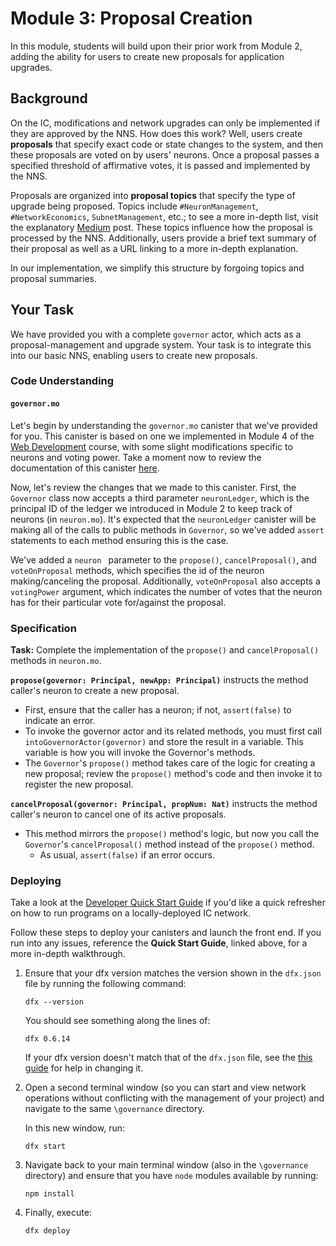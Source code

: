# Module 3: Proposal Creation

In this module, students will build upon their prior work from Module 2, adding the ability for users to create new proposals for application upgrades.

## Background

On the IC, modifications and network upgrades can only be implemented if they are approved by the NNS. How does this work? Well, users create **proposals** that specify exact code or state changes to the system, and then these proposals are voted on by users' neurons. Once a proposal passes a specified threshold of affirmative votes, it is passed and implemented by the NNS.

Proposals are organized into **proposal topics** that specify the type of upgrade being proposed. Topics include `#NeuronManagement`, `#NetworkEconomics`, `SubnetManagement`, etc.; to see a more in-depth list, visit the explanatory [Medium](https://medium.com/dfinity/understanding-the-internet-computers-network-nervous-system-neurons-and-icp-utility-tokens-730dab65cae8) post. These topics influence how the proposal is processed by the NNS. Additionally, users provide a brief text summary of their proposal as well as a URL linking to a more in-depth explanation.

In our implementation, we simplify this structure by forgoing topics and proposal summaries.

## Your Task

We have provided you with a complete `governor` actor, which acts as a proposal-management and upgrade system. Your task is to integrate this into our basic NNS, enabling users to create new proposals.

### Code Understanding

#### `governor.mo`

Let's begin by understanding the `governor.mo` canister that we've provided for you. This canister is based on one we implemented in Module 4 of the [Web Development](https://github.com/DFINITY-Education/web-development) course, with some slight modifications specific to neurons and voting power. Take a moment now to review the documentation of this canister [here](https://github.com/DFINITY-Education/web-development/blob/main/module-4.md).

Now, let's review the changes that we made to this canister. First, the `Governor` class now accepts a third parameter `neuronLedger`, which is the principal ID of the ledger we introduced in Module 2 to keep track of neurons (in `neuron.mo`). It's expected that the `neuronLedger` canister will be making all of the calls to public methods in `Governor`, so we've added `assert` statements to each method ensuring this is the case.

We've added a `neuron ` parameter to the `propose()`, `cancelProposal()`, and `voteOnProposal` methods, which specifies the id of the neuron making/canceling the proposal. Additionally, `voteOnProposal` also accepts a `votingPower` argument, which indicates the number of votes that the neuron has for their particular vote for/against the proposal. 

### Specification

**Task:** Complete the implementation of the `propose()` and `cancelProposal()` methods in `neuron.mo`.

**`propose(governor: Principal, newApp: Principal)`** instructs the method caller's neuron to create a new proposal.

* First, ensure that the caller has a neuron; if not, `assert(false)` to indicate an error.
* To invoke the governor actor and its related methods, you must first call `intoGovernorActor(governor)` and store the result in a variable. This variable is how you will invoke the Governor's methods.
* The `Governor`'s `propose()` method takes care of the logic for creating a new proposal; review the `propose()` method's code and then invoke it to register the new proposal.

**`cancelProposal(governor: Principal, propNum: Nat)`** instructs the method caller's neuron to cancel one of its active proposals.

* This method mirrors the `propose()` method's logic, but now you call the `Governor`'s `cancelProposal()` method instead of the `propose()` method.
  * As usual, `assert(false)` if an error occurs.

### Deploying

Take a look at the [Developer Quick Start Guide](https://sdk.dfinity.org/docs/quickstart/quickstart.html) if you'd like a quick refresher on how to run programs on a locally-deployed IC network. 

Follow these steps to deploy your canisters and launch the front end. If you run into any issues, reference the **Quick Start Guide**, linked above,  for a more in-depth walkthrough.

1. Ensure that your dfx version matches the version shown in the `dfx.json` file by running the following command:

   ```
   dfx --version
   ```

   You should see something along the lines of:

   ```
   dfx 0.6.14
   ```

   If your dfx version doesn't match that of the `dfx.json` file, see the [this guide](https://sdk.dfinity.org/docs/developers-guide/install-upgrade-remove.html#install-version) for help in changing it. 

2. Open a second terminal window (so you can start and view network operations without conflicting with the management of your project) and navigate to the same `\governance` directory.

   In this new window, run:

   ```
   dfx start
   ```

3. Navigate back to your main terminal window (also in the `\governance` directory) and ensure that you have `node` modules available by running:

   ```
   npm install
   ```

4. Finally, execute:

   ```
   dfx deploy
   ```





